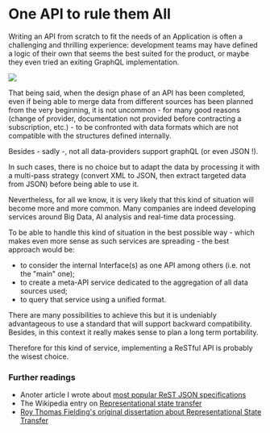 # One API to rule them All

Writing an API from scratch to fit the needs of an Application is often a challenging and thrilling experience: development teams may have defined a logic of their own that seems the best suited for the product, or maybe they even tried an exiting GraphQL implementation.

![](//i.imgur.com/f3MUsmzl.png)

That being said, when the design phase of an API has been completed, even if being able to merge data from different sources has been planned from the very beginning,  it is not uncommon - for many good reasons (change of provider, documentation not provided before contracting a subscription, etc.) - to be confronted with data formats which are not compatible with the structures defined internally.


Besides - sadly -, not all data-providers support graphQL (or even JSON !).

In such cases, there is no choice but to adapt the data by processing it with a multi-pass strategy (convert XML to JSON, then extract targeted data from JSON) before being able to use it.




Nevertheless, for all we know, it is very likely that this kind of situation will become more and more common. Many companies are indeed developing services around Big Data, AI analysis and real-time data processing.



To be able to handle this kind of situation in the best possible way - which makes even more sense as such services are spreading - the best approach would be: 

* to consider the internal Interface(s) as one API among others (i.e. not the "main" one);
* to create a meta-API service dedicated to the aggregation of all data sources used;
* to query that service using a unified format.



There are many possibilities to achieve this but it is undeniably advantageous to use a standard that will support backward compatibility. Besides, in this context it really makes sense to plan a long term portability.

Therefore for this kind of service, implementing a ReSTful API is probably the wisest choice.





### Further readings

* Anoter article I wrote about [most popular ReST JSON specifications](https://cedricfrancoys.be/article/API/ReSTful-JSON)
* The Wikipedia entry on [Representational state transfer](https://fr.wikipedia.org/wiki/Representational_state_transfer)
* [Roy Thomas Fielding's original dissertation about Representational State Transfer](https://www.ics.uci.edu/~fielding/pubs/dissertation/fielding_dissertation.pdf)
